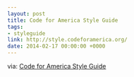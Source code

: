 ```yaml
---
layout: post
title: Code for America Style Guide
tags:
- styleguide
link: http://style.codeforamerica.org/
date: 2014-02-17 00:00:00 +0000
---
```


via: [Code for America Style Guide](http://style.codeforamerica.org/)
